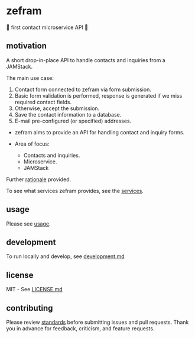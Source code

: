# zefram #

🚀 first contact microservice API 🚀

## motivation ##

A short drop-in-place API to handle contacts and inquiries from a JAMStack.

The main use case:

  1. Contact form connected to zefram via form submission.
  2. Basic form validation is performed, response is generated if we miss required contact fields.
  3. Otherwise, accept the submission.
  4. Save the contact information to a database.
  5. E-mail pre-configured (or specified) addresses.

* zefram aims to provide an API for handling contact and inquiry forms.

* Area of focus:
  - Contacts and inquiries.
  - Microservice.
  - JAMStack

Further [rationale](docs/rationale.md) provided.

To see what services zefram provides, see the [services](docs/services.md).

## usage ##

Please see [usage](docs/usage.md).

## development ##

To run locally and develop, see [development.md](docs/development.md)

## license ##

MIT - See [LICENSE.md](LICENSE.md)

## contributing ##

Please review [standards](docs/standards.md) before submitting issues and pull
requests.  Thank you in advance for feedback, criticism, and feature requests.

